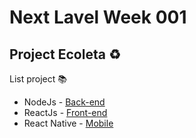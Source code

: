 # Next Lavel Week 001
## Project Ecoleta ♻️

List project 📚

- NodeJs - [Back-end](https://github.com/LuanAmaro/next-lavel-week-001/tree/master/server)
- ReactJs - [Front-end](https://github.com/LuanAmaro/next-lavel-week-001/tree/master/web)
- React Native - [Mobile](https://github.com/LuanAmaro/next-lavel-week-001/tree/master/mobile)